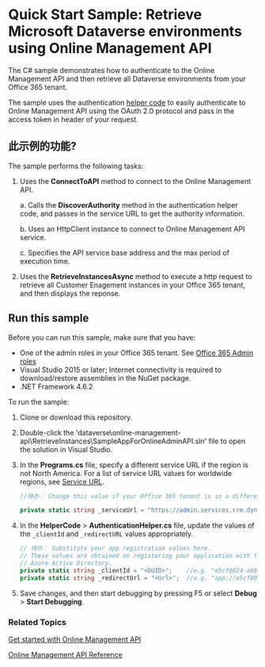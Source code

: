 # Quick Start Sample: Retrieve Microsoft Dataverse environments using Online Management API 

The C# sample demonstrates how to authenticate to the Online Management API and then retrieve all Dataverse environments from your Office 365 tenant.

The sample uses the authentication [helper code](sample-authentication-helper.md) to easily authenticate to Online Management API using the OAuth 2.0 protocol and pass in the access token in header of your request.

## 此示例的功能?

The sample performs the following tasks:

1. Uses the **ConnectToAPI** method to connect to the Online Management API.

    a. Calls the **DiscoverAuthority** method in the authentication helper code, and passes in the service URL to get the authority information.

    b. Uses an HttpClient instance to connect to Online Management API service.

    c. Specifies the API service base address and the max period of execution time.
1. Uses the **RetrieveInstancesAsync** method to execute a http request to retrieve all Customer Enagement instances in your Office 365 tenant, and then displays the reponse.

## Run this sample
Before you can run this sample, make sure that you have:
- One of the admin roles in your Office 365 tenant. See [Office 365 Admin roles](get-started-online-management-api.md#office-365-admin-roles)
- Visual Studio 2015 or later; Internet connectivity is required to download/restore assemblies in the NuGet package.
- .NET Framework 4.6.2

To run the sample:
1. Clone or download this repository.
2. Double-click the 'dataverse\online-management-api\RetrieveInstances\SampleAppForOnlineAdminAPI.sln' file to open the solution in Visual Studio.
3. In the **Programs.cs** file, specify a different service URL if the region is not North America. For a list of service URL values for worldwide regions, see [Service URL](get-started-online-management-api.md#service-url).
    ```csharp
    //待办： Change this value if your Office 365 tenant is in a different region than North America

    private static string _serviceUrl = "https://admin.services.crm.dynamics.com";
    ```
4. In the **HelperCode** > **AuthenticationHelper.cs** file, update the values of the `_clientId` and `_redirectURL` values appropriately.

    ```csharp
    // 待办： Substitute your app registration values here.
    // These values are obtained on registering your application with the 
    // Azure Active Directory.
    private static string _clientId = "<GUID>";    //e.g. "e5cf0024-a66a-4f16-85ce-99ba97a24bb2"
    private static string _redirectUrl = "<Url>";  //e.g. "app://e5cf0024-a66a-4f16-85ce-99ba97a24bb2"
    ```
5. Save changes, and then start debugging by pressing F5 or select **Debug** > **Start Debugging**.


### Related Topics  

[Get started with Online Management API](https://learn.microsoft.com/powerapps/developer/common-data-service/online-management-api/get-started-online-management-api)

[Online Management API Reference](https://learn.microsoft.com/rest/api/admin.services.crm.dynamics.com/)